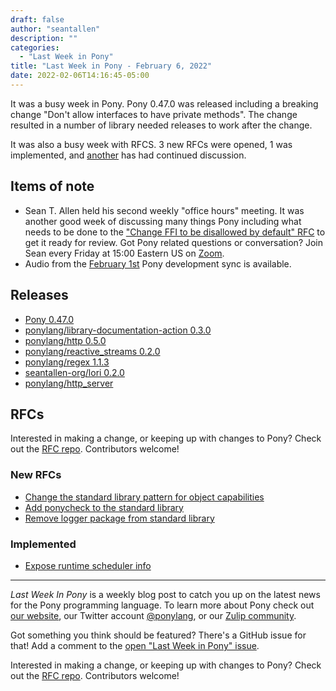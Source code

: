 ```yaml
---
draft: false
author: "seantallen"
description: ""
categories:
  - "Last Week in Pony"
title: "Last Week in Pony - February 6, 2022"
date: 2022-02-06T14:16:45-05:00
---
```


It was a busy week in Pony. Pony 0.47.0 was released including a breaking change "Don't allow interfaces to have private methods". The change resulted in a number of library needed releases to work after the change.

It was also a busy week with RFCS. 3 new RFCs were opened, 1 was implemented, and [another](https://github.com/ponylang/rfcs/pull/193) has had continued discussion.

<!--more-->

## Items of note

- Sean T. Allen held his second weekly "office hours" meeting. It was another good week of discussing many things Pony including what needs to be done to the ["Change FFI to be disallowed by default" RFC](https://github.com/ponylang/rfcs/pull/195) to get it ready for review. Got Pony related questions or conversation? Join Sean every Friday at 15:00 Eastern US on [Zoom](https://us02web.zoom.us/j/77752669310?pwd=bSSyWWTduqMRfdvEpEBo9DICCDjxWA.1).
- Audio from the [February 1st](https://sync-recordings.ponylang.io/r/2022_02_01.m4a) Pony development sync is available.

## Releases

- [Pony 0.47.0](https://github.com/ponylang/ponyc/releases/tag/0.47.0)
- [ponylang/library-documentation-action 0.3.0](https://github.com/ponylang/library-documentation-action/releases/tag/0.3.0)
- [ponylang/http 0.5.0](https://github.com/ponylang/http/releases/tag/0.5.0)
- [ponylang/reactive_streams 0.2.0](https://github.com/ponylang/reactive_streams/releases/tag/0.2.0)
- [ponylang/regex 1.1.3](https://github.com/ponylang/regex/releases/tag/1.1.3)
- [seantallen-org/lori 0.2.0](https://github.com/seantallen-org/lori/releases/tag/0.2.0)
- [ponylang/http_server](https://github.com/ponylang/http_server/releases/tag/0.4.0)

## RFCs

Interested in making a change, or keeping up with changes to Pony? Check out the [RFC repo](https://github.com/ponylang/rfcs). Contributors welcome!

### New RFCs

- [Change the standard library pattern for object capabilities](https://github.com/ponylang/rfcs/pull/196)
- [Add ponycheck to the standard library](https://github.com/ponylang/rfcs/pull/197)
- [Remove logger package from standard library](https://github.com/ponylang/rfcs/pull/198)

### Implemented

- [Expose runtime scheduler info](https://github.com/ponylang/rfcs/pull/194)

---

_Last Week In Pony_ is a weekly blog post to catch you up on the latest news for the Pony programming language. To learn more about Pony check out [our website](https://ponylang.io), our Twitter account [@ponylang](https://twitter.com/ponylang), or our [Zulip community](https://ponylang.zulipchat.com).

Got something you think should be featured? There's a GitHub issue for that! Add a comment to the [open "Last Week in Pony" issue](https://github.com/ponylang/ponylang.github.io/issues?q=is%3Aissue+is%3Aopen+label%3Alast-week-in-pony).

Interested in making a change, or keeping up with changes to Pony? Check out the [RFC repo](https://github.com/ponylang/rfcs). Contributors welcome!
